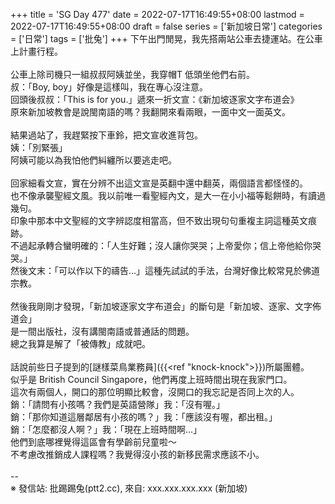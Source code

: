 +++
title = 'SG Day 477'
date = 2022-07-17T16:49:55+08:00
lastmod = 2022-07-17T16:49:55+08:00
draft = false
series = ['新加坡日常']
categories = ['日常']
tags = ['批兔']
+++
下午出門閒晃，我先搭兩站公車去捷運站。在公車上計畫行程。<br>
<br>
公車上除司機只一組叔叔阿姨並坐，我穿帽T 低頭坐他們右前。<br>
叔：「Boy, boy」好像是這樣叫，我在專心沒注意。<br>
回頭後叔叔：「This is for you.」遞來一折文宣：《新加坡逐家文字布道会》<br>
原來新加坡教會是說閩南語的嗎？我翻開來看兩眼，一面中文一面英文。<br>
<br>
結果過站了，我趕緊按下車鈴，把文宣收進背包。<br>
姨：「別緊張」<br>
阿姨可能以為我怕他們糾纏所以要逃走吧。<br>
<br>
回家細看文宣，實在分辨不出這文宣是英翻中還中翻英，兩個語言都怪怪的。<br>
也不像承襲聖經文風。我以前唯一看聖經內文，是大一在小小福等鬆餅時，有讀過幾句。<br>
印象中那本中文聖經的文字辨認度相當高，但不致出現句句重複主詞這種英文痕跡。<br>
不過起承轉合蠻明確的：「人生好難；沒人讓你哭哭；上帝愛你；信上帝他給你哭哭。」<br>
然後文末：「可以作以下的禱告…」這種先試試的手法，台灣好像比較常見於佛道宗教。<br>
<br>
然後我剛剛才發現，「新加坡逐家文字布道会」的斷句是「新加坡、逐家、文字佈道会」<br>
是一間出版社，沒有講閩南語或普通話的問題。<br>
總之我算是解了「被傳教」成就吧。<br>
<br>
話說前些日子提到的[謎樣菜鳥業務員]({{<ref "knock-knock">}})所屬團體。<br>
似乎是 British Council Singapore，他們再度上班時間出現在我家門口。<br>
這次有兩個人，開口的那位明顯比較會，沒開口的我忘記是否同上次的人。<br>
銷：「請問有小孩嗎？我們是英語營隊」我：「沒有喔。」<br>
銷：「那你知道這層鄰居有小孩的嗎？」我：「應該沒有喔，都出租。」<br>
銷：「怎麼都沒人啊？」我：「現在上班時間啊…」<br>
他們到底哪裡覺得這區會有學齡前兒童啦～<br>
不考慮改推銷成人課程嗎？我覺得沒小孩的新移民需求應該不小。<br>
<br>
--<br>
※ 發信站: 批踢踢兔(ptt2.cc), 來自: xxx.xxx.xxx.xxx (新加坡)<br>

